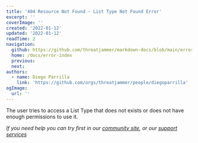 ```yaml
---
title: '404 Resource Not Found - List Type Not Found Error'
excerpt: ''
coverImage: ''
created: '2022-01-12'
updated: '2022-01-12'
readTime: 2
navigation:
  github: https://github.com/threatjammer/markdown-docs/blob/main/error-list-type-not-found.md
  home: /docs/error-index
  previous: 
  next:
authors:
  - name: Diego Parrilla
    link: 'https://github.com/orgs/threatjammer/people/diegoparrilla'
ogImage:
  url: ''
---
```


The user tries to access a List Type that does not exists or does not have enough permissions to use it.


*If you need help you can try first in our [community site](/community), or our [support services](/support)*
